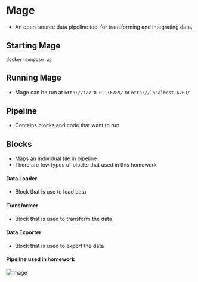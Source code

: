 # Mage
- An open-source data pipeline tool for transforming and integrating data.

## Starting Mage
`docker-compose up`

## Running Mage
- Mage can be run at `http://127.0.0.1:6789/` or `http://localhost:6789/`

## Pipeline
- Contains blocks and code that want to run

## Blocks
- Maps an individual file in pipeline
- There are few types of blocks that used in this homework
  
#### Data Loader
- Block that is use to load data

#### Transformer
- Block that is used to transform the data
  
#### Data Exporter
- Block that is used to export the data

#### Pipeline used in homework
![image](homework/mlops/homework3/images/1.JPG)
